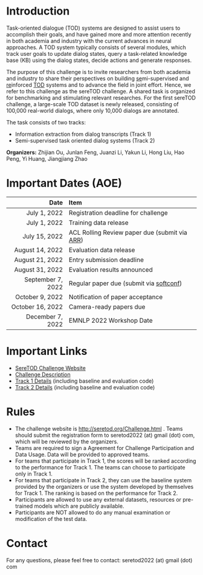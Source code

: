 # Introduction
Task-oriented dialogue (TOD) systems are designed to assist users to accomplish their goals, and have gained more and more attention recently in both academia and
industry with the current advances in neural approaches. A TOD system typically consists of several modules, which track user goals to update dialog states, query a
task-related knowledge base (KB) using the dialog states, decide actions and generate responses. 

The purpose of this challenge is to invite researchers from both academia and industry to share their perspectives on building <u>se</u>mi-supervised and <u>re</u>inforced <u>TOD</u> systems and to advance the field in joint effort.
Hence, we refer to this challenge as the sereTOD challenge.
A shared task is organized for benchmarking and stimulating relevant researches. For the first sereTOD challenge, a large-scale TOD dataset is newly released, consisting of 100,000 real-world dialogs, where only 10,000 dialogs are annotated.

The task consists of two tracks:

* Information extraction from dialog transcripts (Track 1)   
* Semi-supervised task oriented dialog systems (Track 2)

**Organizers:** Zhijian Ou, Junlan Feng, Juanzi Li, Yakun Li, Hong Liu, Hao Peng, Yi Huang, Jiangjiang Zhao

# Important Dates (AOE)
| Date  | Item  |
| ---: | :--- |
| July 1, 2022 | Registration deadline for challenge |
| July 1, 2022 | Training data release |
| July 15, 2022 | ACL Rolling Review paper due (submit via [ARR](https://aclrollingreview.org/)) |
| August 14, 2022 | Evaluation data release |
| August 21, 2022 | Entry submission deadline |
| August 31, 2022 | Evaluation results announced |
| September 7, 2022 | Regular paper due (submit via [softconf](https://softconf.com/emnlp2022/seretod/)) |
| October 9, 2022 | Notification of paper acceptance |
| October 16, 2022 | Camera-ready papers due |
| December 7, 2022 | EMNLP 2022 Workshop Date |

# Important Links
* [SereTOD Challenge Website](http://seretod.org/Challenge.html)  
* [Challenge Description](http://seretod.org/SereTOD_Challenge_Description_v1.pdf)    
* [Track 1 Details](Track1/) (including baseline and evaluation code)
* [Track 2 Details](Track2/) (including baseline and evaluation code) 

# Rules
* The challenge website is http://seretod.org/Challenge.html . Teams should submit the registration form to seretod2022 (at) gmail (dot) com, which will be reviewed by the organizers. 
* Teams are required to sign a Agreement for Challenge Participation and Data Usage. Data will be provided to approved teams.
* For teams that participate in Track 1, the scores will be ranked according to the performance for Track 1. The teams can choose to participate only in Track 1.
* For teams that participate in Track 2, they can use the baseline system provided by the organizers or use the system developed by themselves for Track 1. The ranking is based on the performance for Track 2.
* Participants are allowed to use any external datasets, resources or pre-trained models which are publicly available.
* Participants are NOT allowed to do any manual examination or modification of the test data.

# Contact
For any questions, please feel free to contact: seretod2022 (at) gmail (dot) com